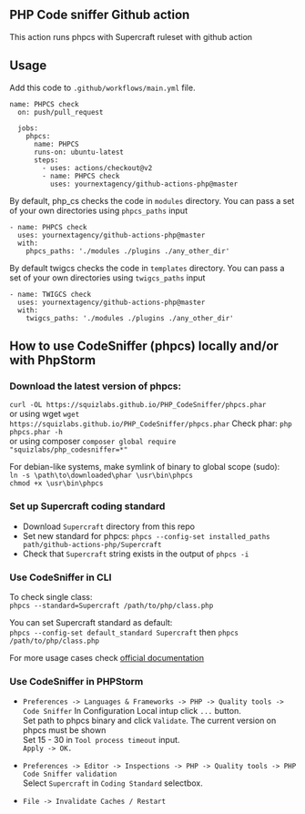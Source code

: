 PHP Code sniffer Github action
-
This action runs phpcs with Supercraft ruleset with github action

Usage
-

Add this code to `.github/workflows/main.yml` file.

    name: PHPCS check
      on: push/pull_request

      jobs:
        phpcs:
          name: PHPCS
          runs-on: ubuntu-latest
          steps:
            - uses: actions/checkout@v2
            - name: PHPCS check
              uses: yournextagency/github-actions-php@master 

By default, php_cs checks the code in `modules` directory.
You can pass a set of your own directories using `phpcs_paths` input

    - name: PHPCS check
      uses: yournextagency/github-actions-php@master
      with:
        phpcs_paths: './modules ./plugins ./any_other_dir'
        
By default twigcs checks the code in `templates` directory.
You can pass a set of your own directories using `twigcs_paths` input

    - name: TWIGCS check
      uses: yournextagency/github-actions-php@master
      with:
        twigcs_paths: './modules ./plugins ./any_other_dir'        
        
How to use CodeSniffer (phpcs) locally and/or with PhpStorm
-
### Download the latest version of phpcs:
`curl -OL https://squizlabs.github.io/PHP_CodeSniffer/phpcs.phar`  
or using wget
`wget https://squizlabs.github.io/PHP_CodeSniffer/phpcs.phar`
Check phar: `php phpcs.phar -h`  
or using composer
`composer global require "squizlabs/php_codesniffer=*"`


For debian-like systems, make symlink of binary to global scope (sudo):  
`ln -s \path\to\downloaded\phar \usr\bin\phpcs`  
`chmod +x \usr\bin\phpcs`

### Set up Supercraft coding standard

- Download `Supercraft` directory from this repo
- Set new standard for phpcs: `phpcs --config-set installed_paths path/github-actions-php/Supercraft`
- Check that `Supercraft` string exists in the output of `phpcs -i`

### Use CodeSniffer in CLI

To check single class:  
`phpcs --standard=Supercraft /path/to/php/class.php`

You can set Supercraft standard as default:  
`phpcs --config-set default_standard Supercraft`
then 
`phpcs /path/to/php/class.php`

For more usage cases check [official documentation](https://github.com/squizlabs/PHP_CodeSniffer/wiki "Title")

### Use CodeSniffer in PHPStorm
- `Preferences -> Languages & Frameworks -> PHP -> Quality tools -> Code Sniffer`
In Configuration Local intup click `...` button.  
Set path to phpcs binary and click `Validate`. The current version on phpcs must be shown  
Set 15 - 30 in `Tool process timeout` input.  
`Apply -> OK.`

- `Preferences -> Editor -> Inspections -> PHP -> Quality tools -> PHP Code Sniffer validation`  
Select `Supercraft` in `Coding Standard` selectbox.

- `File -> Invalidate Caches / Restart`   

        

          
    
